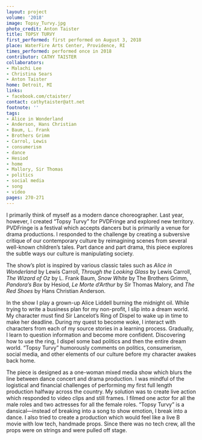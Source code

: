 ```yaml
---
layout: project
volume: '2018'
image: Topsy_Turvy.jpg
photo_credit: Anton Taister
title: TOPSY TURVY
first_performed: first performed on August 3, 2018
place: WaterFire Arts Center, Providence, RI
times_performed: performed once in 2018
contributor: CATHY TAISTER
collaborators:
- Malachi Lee
- Christina Sears
- Anton Taister
home: Detroit, MI
links:
- facebook.com/ctaister/
contact: cathytaister@att.net
footnote: ''
tags:
- Alice in Wonderland
- Anderson, Hans Christian
- Baum, L. Frank
- Brothers Grimm
- Carrol, Lewis
- consumerism
- dance
- Hesiod
- home
- Mallory, Sir Thomas
- politics
- social media
- song
- video
pages: 270-271
---
```


I primarily think of myself as a modern dance choreographer. Last year, however, I created “Topsy Turvy” for PVDFringe and explored new territory. PVDFringe is a festival which accepts dancers but is primarily a venue for drama productions. I responded to the challenge by creating a subversive critique of our contemporary culture by reimagining scenes from several well-known children’s tales. Part dance and part drama, this piece explores the subtle ways our culture is manipulating society.

The show’s plot is inspired by various classic tales such as _Alice in Wonderland_ by Lewis Carroll, _Through the Looking Glass_ by Lewis Carroll, _The Wizard of Oz_ by L. Frank Baum, _Snow White_ by The Brothers Grimm, _Pandora’s Box_ by Hesiod, _Le Morte d’Arthur_ by Sir Thomas Malory, and _The Red Shoes_ by Hans Christian Anderson.

In the show I play a grown-up Alice Liddell burning the midnight oil. While trying to write a business plan for my non-profit, I slip into a dream world. My character must find Sir Lancelot’s Ring of Dispel to wake up in time to make her deadline. During my quest to become woke, I interact with characters from each of my source stories in a learning process. Gradually, I learn to question information and become more confident. Discovering how to use the ring, I dispel some bad politics and then the entire dream world. “Topsy Turvy” humorously comments on politics, consumerism, social media, and other elements of our culture before my character awakes back home.

The piece is designed as a one-woman mixed media show which blurs the line between dance concert and drama production. I was mindful of the logistical and financial challenges of performing my first full length production halfway across the country. My solution was to create live action which responded to video clips and still frames. I filmed one actor for all the male roles and two actresses for all the female roles. “Topsy Turvy” is a dansical—instead of breaking into a song to show emotion, I break into a dance. I also tried to create a production which would feel like a live B movie with low tech, handmade props. Since there was no tech crew, all the props were on strings and were pulled off stage.
